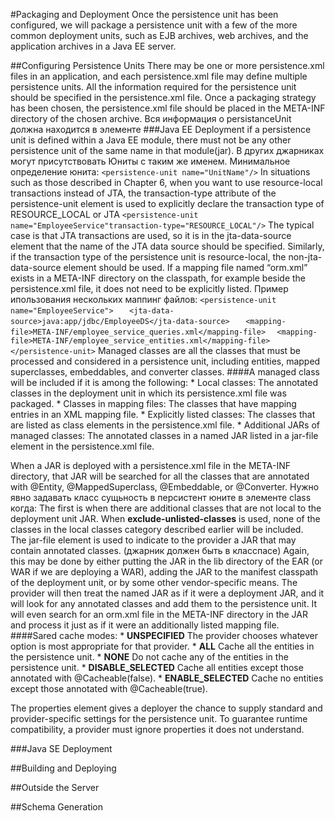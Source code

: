 #Packaging and Deployment
Once the persistence unit has been configured, we will package a persistence unit with a few of the more common deployment units, such as EJB archives, web archives, and the application archives in a Java EE server. 

##Configuring Persistence Units
There may be one or more persistence.xml files in an application, and each persistence.xml file may define multiple persistence units. 
All the information required for the persistence unit should be specified in the persistence.xml file. Once a packaging strategy has been chosen, the persistence.xml file should be placed in the META-INF directory of the chosen archive. 
Вся информация о persistanceUnit должна находится в элементе <persistence-unit>
###Java EE Deployment
if a persistence unit is defined within a Java EE module, there must not be any other persistence unit of the same name in that module(jar). В других джарниках могут присутствовать Юниты с таким же именем.
Минимальное определение юнита: `<persistence-unit name="UnitName"/>`
In situations such as those described in Chapter 6, when you want to use resource-local transactions instead of JTA, the transaction-type attribute of the persistence-unit element is used to explicitly declare the transaction type of RESOURCE_LOCAL or JTA
`<persistence-unit name="EmployeeService"transaction-type="RESOURCE_LOCAL"/>`
The typical case is that JTA transactions are used, so it is in the jta-data-source element that the name of the JTA data source should be specified. Similarly, if the transaction type of the persistence unit is resource-local,  the non-jta-data-source element should be used. 
If a mapping file named “orm.xml” exists in a META-INF directory on the classpath, for example beside the persistence.xml file, it does not need to be explicitly listed.
Пример ипользования нескольких маппинг файлов:
`<persistence-unit name="EmployeeService">`
`	<jta-data-source>java:app/jdbc/EmployeeDS</jta-data-source>`
`	<mapping-file>META-INF/employee_service_queries.xml</mapping-file>`
`	<mapping-file>META-INF/employee_service_entities.xml</mapping-file> `
`</persistence-unit>`
Managed classes are all the classes that must be processed and considered in a persistence unit, including entities, mapped superclasses, embeddables, and converter classes. 
####A managed class will be included if it is among the following: 
	* Local classes: The annotated classes in the deployment unit in which its persistence.xml file was packaged. 
	* Classes in mapping files: The classes that have mapping entries in an XML mapping file. 
	* Explicitly listed classes: The classes that are listed as class elements in the persistence.xml file. 
	* Additional JARs of managed classes: The annotated classes in a named JAR listed in a jar-file element in the persistence.xml file.

When a JAR is deployed with a persistence.xml file in the META-INF directory, that JAR will be searched for all the classes that are annotated with  @Entity, @MappedSuperclass, @Embeddable, or @Converter.
Нужно явно задавать класс сущьность в персистент юните в элементе class когда:
The first is when there are additional classes that are not local to the deployment unit JAR. 
When **exclude-unlisted-classes** is used, none of the classes in the local classes category described earlier will be included.  
The jar-file element is used to indicate to the  provider a JAR that may contain annotated classes. (джарник должен быть в класспасе) Again, this may be done by either putting the JAR in the lib directory of the EAR (or WAR if we are deploying a WAR), adding the JAR to the manifest classpath of the deployment unit, or by some other vendor-specific means. 
The provider will then treat the named JAR as if it were a deployment JAR, and it will look for any annotated classes and add them to the persistence unit. It will even search for an orm.xml file in the META-INF directory in the JAR and process it just as if it were an additionally listed mapping file. 
####Sared cache modes:
	* **UNSPECIFIED** The provider chooses whatever option is most appropriate for that provider. 
	* **ALL** Cache all the entities in the persistence unit. 
	* **NONE** Do not cache any of the entities in the persistence unit. 
	* **DISABLE_SELECTED** Cache all entities except those annotated with @Cacheable(false). 
	* **ENABLE_SELECTED** Cache no entities except those annotated with @Cacheable(true). 

The properties element gives a deployer the chance to supply standard and provider-specific settings for the persistence unit. To guarantee runtime compatibility, a provider must ignore properties it does not understand. 

###Java SE Deployment
 
##Building and Deploying
 
 
##Outside the Server
 
 
##Schema Generation

